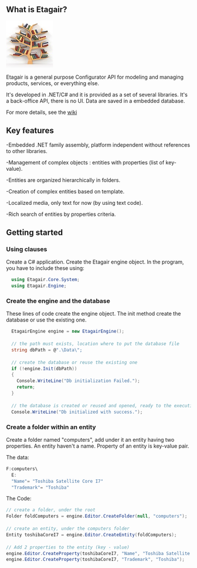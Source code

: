 ## What is Etagair?
![The Etagair Application](_Resx/Logo/Etagair_logo128.jpg)

Etagair is a general purpose Configurator API for modeling and managing products, services, or everything else.

It's developed in .NET/C# and it is provided as a set of several libraries. 
It's a back-office API, there is no UI.
Data are saved in a embedded database.

For more details, see the [wiki](https://github.com/yvlawy/Etagair-Configurator-API/wiki)

## Key features
-Embedded .NET family assembly, platform independent without references to other libraries.

-Management of complex objects : entities with properties (list of key-value).

-Entities are organized hierarchically in folders.

-Creation of complex entities based on template.

-Localized media, only text for now (by using text code). 
 
-Rich search of entities by properties criteria.

## Getting started

### Using clauses
Create a C# application. Create the Etagair engine object.
In the program, you have to include these using:

```csharp
  using Etagair.Core.System;
  using Etagair.Engine;
```
### Create the engine and the database
These lines of code create the engine object. The init method create the database or use the existing one.

```csharp
  EtagairEngine engine = new EtagairEngine();

  // the path must exists, location where to put the database file
  string dbPath = @".\Data\";

  // create the database or reuse the existing one
  if (!engine.Init(dbPath))
  {
    Console.WriteLine("Db initialization Failed.");
    return;
  }

  // the database is created or reused and opened, ready to the execution
  Console.WriteLine("Db initialized with success.");
```

### Create a folder within an entity 
Create a folder named "computers", add under it an entity having two properties.
An entity haven't a name. Property of an entity is key-value pair. 

The data:
```csharp
F:computers\
  E:   
  "Name"= "Toshiba Satellite Core I7"
  "Trademark"= "Toshiba"
```
The Code:
```csharp
// create a folder, under the root
Folder foldComputers = engine.Editor.CreateFolder(null, "computers");

// create an entity, under the computers folder
Entity toshibaCoreI7 = engine.Editor.CreateEntity(foldComputers);

// Add 2 properties to the entity (key - value)
engine.Editor.CreateProperty(toshibaCoreI7, "Name", "Toshiba Satellite Core I7");
engine.Editor.CreateProperty(toshibaCoreI7, "Trademark", "Toshiba");
```


